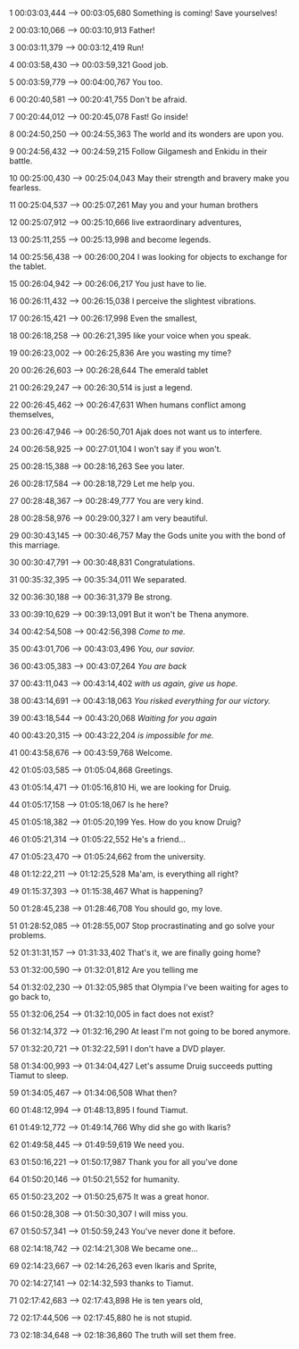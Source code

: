 1
00:03:03,444 --> 00:03:05,680
Something is coming! Save yourselves!

2
00:03:10,066 --> 00:03:10,913
Father!

3
00:03:11,379 --> 00:03:12,419
Run!

4
00:03:58,430 --> 00:03:59,321
Good job.

5
00:03:59,779 --> 00:04:00,767
You too.

6
00:20:40,581 --> 00:20:41,755
Don't be afraid.

7
00:20:44,012 --> 00:20:45,078
Fast! Go inside!

8
00:24:50,250 --> 00:24:55,363
The world and its wonders are upon you.

9
00:24:56,432 --> 00:24:59,215
Follow Gilgamesh and Enkidu
in their battle.

10
00:25:00,430 --> 00:25:04,043
May their strength and bravery
make you fearless.

11
00:25:04,537 --> 00:25:07,261
May you and your human brothers

12
00:25:07,912 --> 00:25:10,666
live extraordinary adventures,

13
00:25:11,255 --> 00:25:13,998
and become legends.

14
00:25:56,438 --> 00:26:00,204
I was looking for objects
to exchange for the tablet.

15
00:26:04,942 --> 00:26:06,217
You just have to lie.

16
00:26:11,432 --> 00:26:15,038
I perceive the slightest vibrations.

17
00:26:15,421 --> 00:26:17,998
Even the smallest,

18
00:26:18,258 --> 00:26:21,395
like your voice when you speak.

19
00:26:23,002 --> 00:26:25,836
Are you wasting my time?

20
00:26:26,603 --> 00:26:28,644
The emerald tablet

21
00:26:29,247 --> 00:26:30,514
is just a legend.

22
00:26:45,462 --> 00:26:47,631
When humans conflict among themselves,

23
00:26:47,946 --> 00:26:50,701
Ajak does not want us to interfere.

24
00:26:58,925 --> 00:27:01,104
I won't say if you won't.

25
00:28:15,388 --> 00:28:16,263
See you later.

26
00:28:17,584 --> 00:28:18,729
Let me help you.

27
00:28:48,367 --> 00:28:49,777
You are very kind.

28
00:28:58,976 --> 00:29:00,327
I am very beautiful.

29
00:30:43,145 --> 00:30:46,757
May the Gods unite you
with the bond of this marriage.

30
00:30:47,791 --> 00:30:48,831
Congratulations.

31
00:35:32,395 --> 00:35:34,011
We separated.

32
00:36:30,188 --> 00:36:31,379
Be strong.

33
00:39:10,629 --> 00:39:13,091
But it won't be Thena anymore.

34
00:42:54,508 --> 00:42:56,398
<i>Come to me.</i>

35
00:43:01,706 --> 00:43:03,496
<i>You, our savior.</i>

36
00:43:05,383 --> 00:43:07,264
<i>You are back</i>

37
00:43:11,043 --> 00:43:14,402
<i>with us again, give us hope.</i>

38
00:43:14,691 --> 00:43:18,063
<i>You risked everything for our victory.</i>

39
00:43:18,544 --> 00:43:20,068
<i>Waiting for you again</i>

40
00:43:20,315 --> 00:43:22,204
<i>is impossible for me.</i>

41
00:43:58,676 --> 00:43:59,768
Welcome.

42
01:05:03,585 --> 01:05:04,868
Greetings.

43
01:05:14,471 --> 01:05:16,810
Hi, we are looking for Druig.

44
01:05:17,158 --> 01:05:18,067
Is he here?

45
01:05:18,382 --> 01:05:20,199
Yes. How do you know Druig?

46
01:05:21,314 --> 01:05:22,552
He's a friend...

47
01:05:23,470 --> 01:05:24,662
from the university.

48
01:12:22,211 --> 01:12:25,528
Ma'am, is everything all right?

49
01:15:37,393 --> 01:15:38,467
What is happening?

50
01:28:45,238 --> 01:28:46,708
You should go, my love.

51
01:28:52,085 --> 01:28:55,007
Stop procrastinating
and go solve your problems.

52
01:31:31,157 --> 01:31:33,402
That's it, we are finally going home?

53
01:32:00,590 --> 01:32:01,812
Are you telling me

54
01:32:02,230 --> 01:32:05,985
that Olympia I've been waiting
for ages to go back to,

55
01:32:06,254 --> 01:32:10,005
in fact does not exist?

56
01:32:14,372 --> 01:32:16,290
At least I'm not
going to be bored anymore.

57
01:32:20,721 --> 01:32:22,591
I don't have a DVD player.

58
01:34:00,993 --> 01:34:04,427
Let's assume Druig succeeds
putting Tiamut to sleep.

59
01:34:05,467 --> 01:34:06,508
What then?

60
01:48:12,994 --> 01:48:13,895
I found Tiamut.

61
01:49:12,772 --> 01:49:14,766
Why did she go with Ikaris?

62
01:49:58,445 --> 01:49:59,619
We need you.

63
01:50:16,221 --> 01:50:17,987
Thank you for all you've done

64
01:50:20,146 --> 01:50:21,552
for humanity.

65
01:50:23,202 --> 01:50:25,675
It was a great honor.

66
01:50:28,308 --> 01:50:30,307
I will miss you.

67
01:50:57,341 --> 01:50:59,243
You've never done it before.

68
02:14:18,742 --> 02:14:21,308
We became one...

69
02:14:23,667 --> 02:14:26,263
even Ikaris and Sprite,

70
02:14:27,141 --> 02:14:32,593
thanks to Tiamut.

71
02:17:42,683 --> 02:17:43,898
He is ten years old,

72
02:17:44,506 --> 02:17:45,880
he is not stupid.

73
02:18:34,648 --> 02:18:36,860
The truth will set them free.
